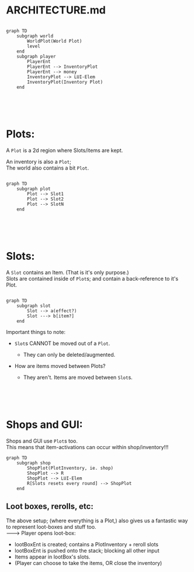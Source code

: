 

# ARCHITECTURE.md

```mermaid

graph TD
    subgraph world
        WorldPlot(World Plot)
        level
    end
    subgraph player
        PlayerEnt
        PlayerEnt --> InventoryPlot
        PlayerEnt --> money
        InventoryPlot --> LUI-Elem
        InventoryPlot(Inventory Plot)
    end

```


<br/>
<br/>
<br/>

# Plots:
A `Plot` is a 2d region where Slots/items are kept.

An inventory is also a `Plot`;   
The world also contains a bit `Plot`.
```mermaid

graph TD
    subgraph plot
        Plot --> Slot1
        Plot --> Slot2
        Plot --> SlotN
    end

```


<br/>
<br/>
<br/>

# Slots:
A `Slot` contains an Item. (That is it's only purpose.)   
Slots are contained inside of `Plot`s; 
and contain a back-reference to it's Plot.
```mermaid

graph TD
    subgraph slot
        Slot --> a(effect?)
        Slot ---> b[item?]
    end
```

Important things to note:
- `Slot`s CANNOT be moved out of a `Plot`.
    - They can only be deleted/augmented.

- How are items moved between Plots?
    - They aren't. Items are moved between `Slot`s.

<br/>
<br/>
<br/>


# Shops and GUI:
Shops and GUI use `Plot`s too.   
This means that item-activations can occur within shop/inventory!!!   
```mermaid
graph TD
    subgraph shop
        ShopPlot(PlotInventory, ie. shop)
        ShopPlot --> R
        ShopPlot --> LUI-Elem
        R[Slots resets every round] --> ShopPlot
    end
```

## Loot boxes, rerolls, etc:
The above setup; (where everything is a Plot,)
also gives us a fantastic way to represent loot-boxes and stuff too.   
---> Player opens loot-box:   
- lootBoxEnt is created; contains a PlotInventory + reroll slots
- lootBoxEnt is pushed onto the stack; blocking all other input
- Items appear in lootBox's slots.
- (Player can choose to take the items, OR close the inventory)


